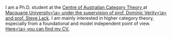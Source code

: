 I am a Ph.D. student at the <a href="https://www.mq.edu.au/research/research-centres-groups-and-facilities/innovative-technologies/centres/centre-of-australian-category-theory-coact">Centre of Australian Category Theory </a> at <a href="https://www.mq.edu.au/">Macquarie University<\a> under the supervision of prof. <a href="https://researchers.mq.edu.au/en/persons/dominic-verity">Dominic Verity<\a> and prof. <a href="http://maths.mq.edu.au/~slack/">Steve Lack</a>. I am mainly interested in higher category theory, especially from a foundational and model independent point of view. <a href="stuff/Curriculum_Vitae.pdf">Here<\a> you can find my CV.
